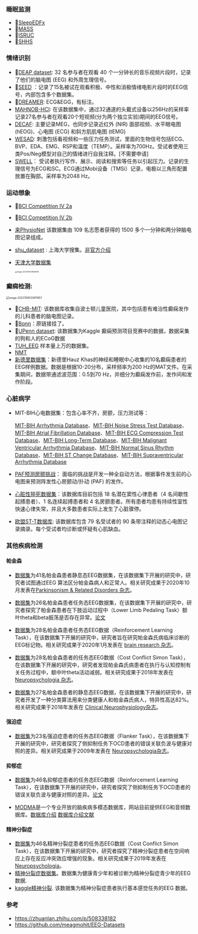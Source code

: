 ### 睡眠监测

* 🚩[SleepEDFx](https://physionet.org/content/sleep-edfx/1.0.0/)
* 🚩[MASS](https://borealisdata.ca/dataverse/MASS)        
* 🚩[ISRUC](https://sleeptight.isr.uc.pt/)
* 🚩[SHHS](https://physionet.org/content/shhpsgdb/1.0.0/) 

### 情绪识别

* 🚩[DEAP dataset](https://www.eecs.qmul.ac.uk/mmv/datasets/deap/): 32 名参与者在观看 40 个一分钟长的音乐视频片段时，记录了他们的脑电图 (EEG) 和外周生理信号。
* 🚩[SEED](https://bcmi.sjtu.edu.cn/~seed/index.html) ：记录了15名被试在观看积极、中性和消极情绪电影片段时的EEG信号，内部包含多个数据集。
* 🚩[DREAMER](https://zenodo.org/record/546113#): ECG&EGG，有标注。
* [MAHNOB-HCI](https://mahnob-db.eu/hci-tagging/): 在该数据集中，通过32通道的头戴式设备以256Hz的采样率记录27名参与者在观看20个短视频(分为两个独立实验)期间的EEG信号。
* [DECAF](https://decaf-dataset.github.io/): 主要记录MEG，也同步记录近红外 (NIR) 面部视频、水平眼电图 (hEOG)、心电图 (ECG) 和斜方肌肌电图 (tEMG) 
* [WESAD](https://ubicomp.eti.uni-siegen.de/home/datasets/icmi18/): 刺激包括看视频和一些压力任务测试，里面的生物信号包括ECG、BVP、EDA、EMG、RSP和温度（TEMP）。采样率为700Hz。受试者使用三类Pos/Neg模型对自己的情绪进行自我注释。[不需要申请]
* [SWELL](https://cs.ru.nl/~skoldijk/SWELL-KW/Dataset.html)： 受试者执行写作、展示、阅读和搜索等任务以引起压力。记录的生理信号为ECG和SC。ECG通过Mobi设备（TMSi）记录，电极以三角形配置放置在胸部。采样率为2048 Hz。

### 运动想象

* 🚩[BCI Competition IV 2a](https://www.bbci.de/competition/) 

* 🚩[BCI Competition IV 2b](https://www.bbci.de/competition/)

* [来PhysioNet](https://www.physionet.org/content/eegmmidb/1.0.0/) 该数据集由 109 名志愿者获得的 1500 多个一分钟和两分钟脑电图记录组成。

* [shu_dataset](https://figshare.com/articles/software/shu_dataset/19228725/1) : 上海大学搜集。[非官方介绍](https://blog.csdn.net/Nan_Feng_ya/article/details/129011355?spm=1001.2101.3001.6650.2&utm_medium=distribute.pc_relevant.none-task-blog-2%7Edefault%7ECTRLIST%7ERate-2-129011355-blog-129007268.235%5Ev38%5Epc_relevant_anti_vip_base&depth_1-utm_source=distribute.pc_relevant.none-task-blog-2%7Edefault%7ECTRLIST%7ERate-2-129011355-blog-129007268.235%5Ev38%5Epc_relevant_anti_vip_base&utm_relevant_index=5)

* [天津大学数据集](https://dataverse.harvard.edu/dataset.xhtml?persistentId=doi:10.7910/DVN/27306)

  <img src="https://frank-first.oss-cn-hangzhou.aliyuncs.com/images/image-20231104211806419.png" alt="image-20231104211806419" style="zoom:33%;" />

### 癫痫检测: 

<img src="https://frank-first.oss-cn-hangzhou.aliyuncs.com/images/image-20231106120811657.png" alt="image-20231106120811657" style="zoom: 50%;" />

* 🚩[CHB-MIT](https://physionet.org/content/chbmit/1.0.0/): 该数据库收集自波士顿儿童医院，其中包括患有难治性癫痫发作的儿科患者的脑电图记录。
* 🚩[Bonn]()：原链接挂了。
* 🚩[UPenn dataset](https://www.kaggle.com/c/seizure-detection/data): 该数据集为Kaggle 癫痫预测项目竞赛中的数据，数据采集的狗和人的ECoG数据
* [TUH_EEG](https://isip.piconepress.com/projects/tuh_eeg/html/downloads.shtml) 样本量上万的数据集。
* [NMT](https://www.ncbi.nlm.nih.gov/pmc/articles/PMC8766964/)
* [新德里数据集](https://www.researchgate.net/publication/308719109_EEG_Epilepsy_Datasets)：新德里Hauz Khas的神经和睡眠中心收集的10名癫痫患者的EEG样例数据。数据是根据10-20分布，采样频率为200 Hz的MAT文件。在采集期间，数据带通滤波范围：0.5到70 Hz，并细分为癫痫发作前，发作间和发作阶段。

### 心脏病学

* MIT-BIH心电数据集：包含心率不齐，房颤，压力测试等：

  [MIT-BIH Arrhythmia Database](http://physionet.org/physiobank/database/mitdb/)、[MIT-BIH Noise Stress Test Database](http://physionet.org/physiobank/database/nstdb/)、[MIT-BIH Atrial Fibrillation Database](http://physionet.org/physiobank/database/afdb/)、[MIT-BIH ECG Compression Test Database](http://physionet.org/physiobank/database/cdb/)、[MIT-BIH Long-Term Database](http://physionet.org/physiobank/database/ltdb/)、[MIT-BIH Malignant Ventricular Arrhythmia Database](http://physionet.org/physiobank/database/vfdb/)、[MIT-BIH Normal Sinus Rhythm Database](http://physionet.org/physiobank/database/nsrdb/)、[MIT-BIH ST Change Database](http://physionet.org/physiobank/database/stdb/)、[MIT-BIH Supraventricular Arrhythmia Database](http://physionet.org/physiobank/database/svdb/) 

* [PAF预测房颤挑战](https://physionet.org/content/challenge-2001/1.0.0/)： 面临的挑战是开发一种全自动方法，根据事件发生前的心电图来预测阵发性心房颤动/扑动 (PAF) 的发作。

* [心脏性猝死数据集](https://physionet.org/content/sddb/1.0.0/)：该数据库目前包括 18 名潜在窦性心律患者（4 名间歇性起搏患者）、1 名连续起搏患者和 4 名房颤患者。所有患者均患有持续性室性快速心律失常，并且大多数患者实际上发生了心脏骤停。

* [欧盟ST-T数据库](https://physionet.org/content/edb/1.0.0/): 该数据库包含 79 名受试者的 90 条带注释的动态心电图记录摘录。每个受试者均诊断或怀疑有心肌缺血。

### 其他疾病检测

#### 帕金森

* [数据集](https://bit.ly/3pP1pts)为41名帕金森患者静息态EEG数据集，在该数据集下开展的研究中，研究者试图通过EEG 算法区分帕金森病人和正常人。相关研究成果于2020年10月发表在[Parkinsonism & Related Disorders 杂志](https://www.sciencedirect.com/science/article/pii/S1353802020306672?via%3Dihub)。

* [数据集](https://bit.ly/32dsmMS)为26名帕金森患者任务态EEG数据集，在该数据集下开展的研究中，研究者探究了帕金森患者在下肢运动过程中（Lower Limb Pedaling Task）额叶theta和beta振荡是否存在异常。[论文](https://www.sciencedirect.com/science/article/abs/pii/S1388245720300092)
* [数据集](https://bit.ly/2AIPl9b)为28名帕金森患者任务态EEG数据（Reinforcement Learning Task），在该数据集下开展的研究中，研究者旨在研究帕金森氏病临床诊断的EEG标记物。相关研究成果于2020年1月发表在 [brain research 杂志](https://www.sciencedirect.com/science/article/abs/pii/S0006899319305955?via%3Dihub)。
* [数据集](http://bit.ly/2FauZTt)为28名帕金森患者的任务态EEG数据（Cost Conflict Simon Task），在该数据集下开展的研究中，研究者发现帕金森氏病患者在执行与认知控制有关任务过程中，额中叶theta活动减弱。相关研究成果于2018年发表在 [Neuropsychologia 杂志](https://www.sciencedirect.com/science/article/abs/pii/S0028393218302185?via%3Dihub)。
* [数据集](http://bit.ly/2rfCkNP)为27名帕金森患者的静息态EEG数据，在该数据集下开展的研究中，研究者开发了一种分类算法用来分类健康人和帕金森氏病人，特异性高达82%。相关研究成果于2018年发表在 [Clinical Neurophysiology杂志](https://www.sciencedirect.com/science/article/abs/pii/S1388245717311719)。

#### 强迫症

* [数据集](https://www.sciencedirect.com/science/article/abs/pii/S0028393209001298?via%3Dihub)为23名强迫症患者的任务态EEG数据（Flanker Task），在该数据集下开展的研究中，研究者探究了侧抑制任务下OCD患者的错误关联负波与健康对照的差异。相关研究成果于2009年发表在 [Neuropsychologia杂志](https://bit.ly/2MG4ZHz)。

#### 抑郁症

* [数据集](https://bit.ly/2F11Zwv)为46名抑郁症患者的任务态EEG数据（Reinforcement Learning Task），在该数据集下开展的研究中，研究者探究了侧抑制任务下OCD患者的错误关联负波与健康对照的差异。[论文](https://direct.mit.edu/cpsy/article/doi/10.1162/cpsy_a_00024/5365/Multiple-Dissociations-Between-Comorbid-Depression)

* [MODMA]( http://modma.lzu.edu.cn/data/application/#data_1)是一个专业开放的脑疾病多模态数据库，网站目前提供EEG和音频数据库。[数据库介绍](http://modma.lzu.edu.cn/data/index/) [数据库介绍文献](https://arxiv.org/pdf/2002.09283.pdf)

#### 精神分裂症

* [数据集](https://bit.ly/2J7BeJc)为46名精神分裂症患者的任务态EEG数据（Cost Conflict Simon Task），在该数据集下开展的研究中，研究者探究了精神分裂症患者在空间响应上存在反应冲突效应增强的现象。相关研究成果于2019年发表在 [Neuropsychologia](https://www.sciencedirect.com/science/article/pii/S0028393218301726)。
* [精神分裂症数据集](http://brain.bio.msu.ru/eeg_schizophrenia.htm)。数据集为健康青少年和被诊断为精神分裂症青少年的EEG数据.
* [kaggle精神分裂](https://www.kaggle.com/broach/button-tone-sz). 该数据集为精神分裂症患者执行基本感觉任务的EEG 数据。

### 参考

* https://zhuanlan.zhihu.com/p/508338182
* https://github.com/meagmohit/EEG-Datasets
